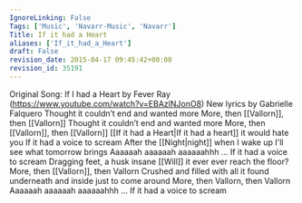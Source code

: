 ```yaml
---
IgnoreLinking: False
Tags: ['Music', 'Navarr-Music', 'Navarr']
Title: If it had a Heart
aliases: ['If_it_had_a_Heart']
draft: False
revision_date: 2015-04-17 09:45:42+00:00
revision_id: 35191
---
```


Original Song: If I had a Heart by Fever Ray (https://www.youtube.com/watch?v=EBAzlNJonO8)
New lyrics by Gabrielle Falquero
Thought it couldn’t end and wanted more
More, then [[Vallorn]], then [[Vallorn]]
Thought it couldn’t end and wanted more
More, then [[Vallorn]], then [[Vallorn]]
[[If it had a Heart|If it had a heart]] it would hate you
If it had a voice to scream
After the [[Night|night]] when I wake up
I'll see what tomorrow brings
Aaaaaah aaaaaah
aaaaaahhh ... If it had a voice to scream
Dragging feet, a husk insane
[[Will]] it ever ever reach the floor?
More, then [[Vallorn]], then Vallorn
Crushed and filled with all it found
underneath and inside just to come around
More, then Vallorn, then Vallorn
Aaaaaah aaaaaah
aaaaaahhh ... If it had a voice to scream